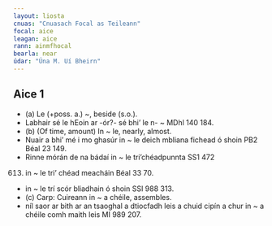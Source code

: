 ```yaml
---
layout: liosta
cnuas: "Cnuasach Focal as Teileann"
focal: aice
leagan: aice
rann: ainmfhocal
bearla: near
údar: "Úna M. Uí Bheirn"
---
```


## Aice 1

* (a) Le (+poss. a.) ~, beside (s.o.). 
* Labhair sé le hEoin ar -ór?- sé bhi’ le n- ~ MDhl
140 184. 
* (b) (Of time, amount) In ~ le, nearly, almost. 
* Nuair a bhi’ mé i mo ghasúr in ~ le deich
mbliana fichead ó shoin PB2 Béal 23 149. 
* Rinne mórán de na bádaí in ~ le tri’chéadpunnta SS1 472
613. in ~ le tri’ chéad meacháin Béal 33 70.
*  in ~ le trí scór bliadhain ó shoin SSI 988 313.
* (c) Carp: Cuireann in ~ a chéile, assembles.
*  níl saor ar bith ar an tsaoghal a dtiocfadh leis a chuid cipín a chur
in ~ a chéile comh maith leis MI 989 207. 

